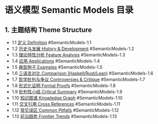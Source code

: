 # 语义模型 Semantic Models 目录

## 1. 主题结构 Theme Structure

- 1.1 [定义 Definition](./definition.md) #SemanticModels-1.1
- 1.2 [历史与发展 History & Development](./history.md) #SemanticModels-1.2
- 1.3 [理论特性分析 Feature Analysis](./feature_analysis.md) #SemanticModels-1.3
- 1.4 [应用 Applications](./applications.md) #SemanticModels-1.4
- 1.5 [典型例子 Examples](./examples.md) #SemanticModels-1.5
- 1.6 [三语言对比 Comparison (Haskell/Rust/Lean)](./comparison.md) #SemanticModels-1.6
- 1.7 [哲学批判与争议 Controversies & Critique](./controversies.md) #SemanticModels-1.7
- 1.8 [形式化证明 Formal Proofs](./formal_proofs.md) #SemanticModels-1.8
- 1.9 [批判性小结 Critical Summary](./critical_summary.md) #SemanticModels-1.9
- 1.10 [知识图谱 Knowledge Graph](./knowledge_graph.mmd) #SemanticModels-1.10
- 1.11 [交叉引用 Cross References](./cross_references.md) #SemanticModels-1.11
- 1.12 [常见误区 Common Pitfalls](./common_pitfalls.md) #SemanticModels-1.12
- 1.13 [前沿趋势 Frontier Trends](./frontier_trends.md) #SemanticModels-1.13
